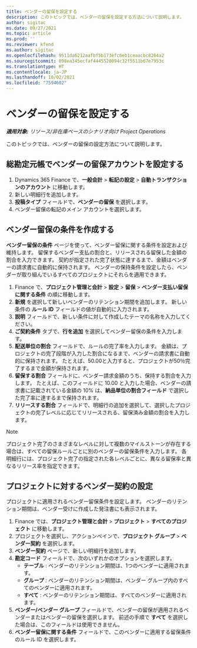 ```yaml
---
title: ベンダーの留保を設定する
description: このトピックでは、ベンダーの留保を設定する方法について説明します。
author: sigitac
ms.date: 09/27/2021
ms.topic: article
ms.prod: ''
ms.reviewer: kfend
ms.author: sigitac
ms.openlocfilehash: 9511da6212aafbf5b173efc6eb1ceaacbc8264a2
ms.sourcegitcommit: 098ea345ecfaf4445520094c32f5511b67e7953c
ms.translationtype: HT
ms.contentlocale: ja-JP
ms.lasthandoff: 10/02/2021
ms.locfileid: "7594602"
---
```

# <a name="set-up-vendor-retention"></a>ベンダーの留保を設定する

_**適用対象:** リソース/非在庫ベースのシナリオ向け Project Operations_

このトピックでは、ベンダーの留保の設定方法について説明します。

## <a name="set-up-a-vendor-retention-account-in-general-ledger"></a>総勘定元帳でベンダーの留保アカウントを設定する

1. Dynamics 365 Finance で、**一般会計** > **転記の設定** > **自動トランザクションのアカウント** に移動します。
2. 新しい明細行を追加します。
3. **投稿タイプ** フィールドで、**ベンダーの留保** を選択します。
4. ベンダー留保の転記のメイン アカウントを選択します。

## <a name="create-vendor-retention-terms"></a>ベンダー留保の条件を作成する

**ベンダー留保の条件** ページを使って、ベンダー留保に関する条件を設定および維持します。 留保するベンダー支払の割合と、リリースされる留保した金額の割合を入力できます。 契約が指定された完了状態に達するまで、金額はベンダーの請求書に自動的に保持されます。 ベンダーの保持条件を設定したら、ベンダーが取り組んでいるすべてのプロジェクトにそれらを適用できます。

1. Finance で、**プロジェクト管理と会計** > **設定** > **留保** > **ベンダー支払い留保に関する条件** の順に移動します。
2. **新規** を選択して新しいベンダーのリテンション期間を追加します。 新しい条件の **ルール ID** フィールドの値が自動的に入力されます。 
3. **説明** フィールドで、新しい条件に対して作成したテーマの名称を入力してください。
4. **ご契約条件** タブで、**行を追加** を選択してベンダー留保の条件を入力します。
5. **配送単位の割合** フィールドで、ルールの完了率を入力します。 金額は、プロジェクトの完了段階が入力した割合になるまで、ベンダーの請求書に自動的に保持されます。 たとえば、50.00と入力すると、プロジェクトが50％完了するまで金額が保持されます。
6. **留保する割合** フィールドに、ベンダー請求金額のうち、保持する割合を入力します。 たとえば、このフィールドに 10.00 と入力した場合、ベンダーの請求書に記載されている金額の 10% は、**納品単位の割合フィールド** で選択した完了率に達するまで保持されます。
7. **リリースする割合**  フィールドで、明細行の追加を選択して、選択したプロジェクトの完了レベルに応じてリリースされる、留保済み金額の割合を入力します。

> [!NOTE]
> プロジェクト完了のさまざまなレベルに対して複数のマイルストーンが存在する場合は、すべての留保ルールごとに別のベンダーの留保条件を入力します。 各明細行には、プロジェクト完了の指定された各レベルごとに、異なる留保率と異なるリリース率を指定できます。

## <a name="set-up-a-vendor-agreement-for-the-project"></a>プロジェクトに対するベンダー契約の設定

プロジェクトに適用されるベンダー留保条件を設定します。 ベンダーのリテンション期間は、ベンダー受けに作成した発注書にも表示されます。

1. Finance では、**プロジェクト管理と会計** > **プロジェクト** > **すべてのプロジェクト** に移動します。 
2. プロジェクトを選択し、アクションペインで、**プロジェクト グループ** > **ベンダー契約** を選択します。
3. **ベンダー契約** ページで、新しい明細行を追加します。
4. **勘定コード** フィールドで、次のいずれかのオプションを選択します。
   - **テーブル** : ベンダーのリテンション期間は、1つのベンダーに適用されます。
   - **グループ** : ベンダーのリテンション期間は、ベンダー グループ内のすべてのベンダーに適用されます。
   - **すべて** : ベンダーのリテンション期間は、すべてのベンダーに適用されます。
5. **ベンダー/ベンダー グループ** フィールドで、ベンダーの留保が適用されるベンダーまたはベンダーの留保を選択します。 前述の手順で **すべて** を選択した場合は、このフィールドは使用できません。
6. **ベンダー留保に関する条件** フィールドで、このベンダーに適用する留保条件のルール ID を選択します。

